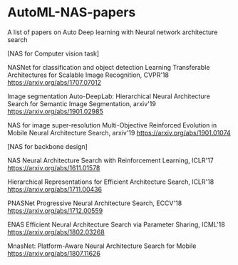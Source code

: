 # AutoML-NAS-papers
A list of papers on Auto Deep learning with Neural network architecture search

[NAS for Computer vision task]

NASNet for classification and object detection
Learning Transferable Architectures for Scalable Image Recognition, CVPR'18
https://arxiv.org/abs/1707.07012

Image segmentation
Auto-DeepLab: Hierarchical Neural Architecture Search for Semantic Image Segmentation, arxiv'19
https://arxiv.org/abs/1901.02985

NAS for image super-resolution
Multi-Objective Reinforced Evolution in Mobile Neural Architecture Search, arxiv'19
https://arxiv.org/abs/1901.01074


[NAS for backbone design]

NAS
Neural Architecture Search with Reinforcement Learning, ICLR'17
https://arxiv.org/abs/1611.01578

Hierarchical Representations for Efficient Architecture Search, ICLR'18
https://arxiv.org/abs/1711.00436

PNASNet
Progressive Neural Architecture Search, ECCV'18
https://arxiv.org/abs/1712.00559

ENAS
Efficient Neural Architecture Search via Parameter Sharing, ICML'18
https://arxiv.org/abs/1802.03268

MnasNet: Platform-Aware Neural Architecture Search for Mobile
https://arxiv.org/abs/1807.11626
